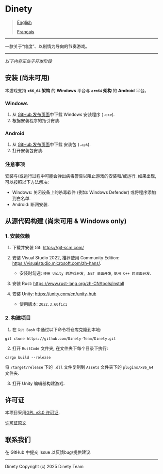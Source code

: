 # Dinety 


> [English](./README.md)
>
> [Français](README_fr.md)

---

一款关于“维度”、以剧情为导向的节奏游戏。

---

*以下内容正处于开发阶段*

## 安装 (尚未可用)

本游戏支持 **`x86_64` 架构** 的 **Windows** 平台与 **`arm64` 架构** 的 **Android** 平台。

### Windows

1. 从 [GitHub 发布页面](https://github.com/Dinety-Team/Dinety/releases/)中下载 Windows 安装程序 (`.exe`).
2. 根据安装程序的指引安装.

### Android

1. 从 [GitHub 发布页面](https://github.com/Dinety-Team/Dinety/releases/)中下载 安装包 (`.apk`).
2. 打开安装包安装.

### 注意事项

安装与/或运行过程中可能会弹出病毒警告以阻止游戏的安装和/或运行. 如果出现, 可以按照以下方法解决: 
- Windows: 关闭设备上的杀毒软件 (例如: Windows Defender) 或将程序添加到白名单.
- Android: 断网安装.

## 从源代码构建 (尚未可用 & Windows only)

### 1. 安装依赖

1. 下载并安装 Git: <https://git-scm.com/>

2. 安装 Visual Studio 2022, 推荐使用 Community Edition: <https://visualstudio.microsoft.com/zh-hans/>. 
    - 安装时勾选: `使用 Unity 的游戏开发`, `.NET 桌面开发`, `使用 C++ 的桌面开发`.

3. 安装 Rust: <https://www.rust-lang.org/zh-CN/tools/install>

4. 安装 Unity: <https://unity.com/cn/unity-hub>
    - 使用版本: `2022.3.60f1c1`

### 2. 构建项目

1. 在 `Git Bash` 中通过以下命令将仓库克隆到本地:
```
git clone https://github.com/Dinety-Team/Dinety.git
```
2. 打开 `RustCode` 文件夹, 在文件夹下每个目录下执行: 
```
cargo build --release
```
将 `/target/release` 下的 `.dll` 文件复制到 `Assets` 文件夹下的 `plugins/x86_64` 文件夹.

3. 打开 Unity 编辑器构建游戏.

## 许可证

本项目采用[GPL v3.0 许可证](LICENSE_zh.md). 

[许可证原文](https://www.gnu.org/licenses/gpl-3.0.html#license-text)

## 联系我们

在 GitHub 中提交 Issue 以反馈bug/提供建议.

---
Dinety Copyright (c) 2025 Dinety Team

